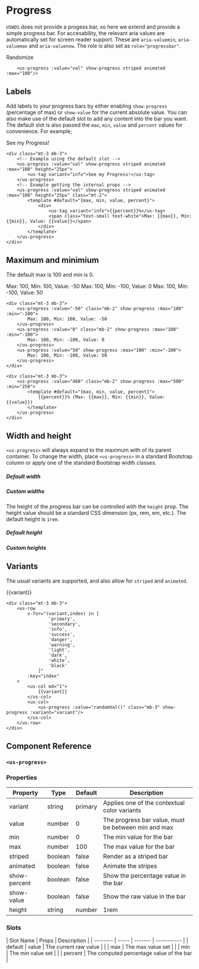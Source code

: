 # Progress <Badge type="green" text="extension"/>

`USWDS` does not provide a progess bar, so here we extend and provide a simple progress bar. For accesability, the relevant aria values are automatically set for screen reader support. These are `aria-valuemin`, `aria-valuemax` and `aria-valuenow`. The role is also set as `role="progressbar"`.

<div class="mt-3 mb-3">
    <us-progress :value="val" show-progress striped animated :max="100"/>
    <us-button class="mt-1" variant="primary" @click="reset()">Randomize</us-button>
</div>

```vue
    <us-progress :value="val" show-progress striped animated :max="100"/>
```

## Labels

Add labels to your progress bars by either enabling `show-progress` (percentage of max) or `show-value` for the current absolute value. You can also make use of the default slot to add any content into the bar you want. The default slot is also passed the `max`, `min`, `value` and `percent` values for convenience. For example;

<div class="mt-3 mb-3">
    <us-progress :value="val" show-progress striped animated :max="100" height="25px">
        <us-tag variant="info">See my Progress!</us-tag>
    </us-progress>
    <us-progress :value="val" show-progress striped animated :max="100" height="25px" class="mt-2">
        <template #default="{max, min, value, percent}">
            <div>
                <us-tag variant="info">{{percent}}%</us-tag>
                <span class="text-small text-white">Max: {{max}}, Min: {{min}}, Value: {{value}}</span>
            </div>
        </template>    
    </us-progress>
</div>

```vue
<div class="mt-3 mb-3">
    <!-- Example using the default slot -->
    <us-progress :value="val" show-progress striped animated :max="100" height="25px">
        <us-tag variant="info">See my Progress!</us-tag>
    </us-progress>
    <!-- Example getting the internal props -->
    <us-progress :value="val" show-progress striped animated :max="100" height="25px" class="mt-2">
        <template #default="{max, min, value, percent}">
            <div>
                <us-tag variant="info">{{percent}}%</us-tag>
                <span class="text-small text-white">Max: {{max}}, Min: {{min}}, Value: {{value}}</span>
            </div>
        </template>    
    </us-progress>
</div>
```

## Maximum and minimium

The default max is 100 and min is 0.

<div class="mt-3 mb-3">
    <us-progress :value="-50" class="mb-2" show-progress :max="100" :min="-100">
        Max: 100, Min: 100, Value: -50
    </us-progress>
    <us-progress :value="0" class="mb-2" show-progress :max="100" :min="-100">
        Max: 100, Min: -100, Value: 0
    </us-progress>
    <us-progress :value="50" show-progress :max="100" :min="-100">
        Max: 100, Min: -100, Value: 50
    </us-progress>
</div>

<div class="mt-3 mb-3">
    <us-progress :value="460" class="mb-2" show-progress :max="500" :min="250">
        <template #default="{max, min, value, percent}">
            {{percent}}% (Max: {{max}}, Min: {{min}}, Value: {{value}})
        </template>
    </us-progress>
</div>

```vue
<div class="mt-3 mb-3">
    <us-progress :value="-50" class="mb-2" show-progress :max="100" :min="-100">
        Max: 100, Min: 100, Value: -50
    </us-progress>
    <us-progress :value="0" class="mb-2" show-progress :max="100" :min="-100">
        Max: 100, Min: -100, Value: 0
    </us-progress>
    <us-progress :value="50" show-progress :max="100" :min="-100">
        Max: 100, Min: -100, Value: 50
    </us-progress>
</div>

<div class="mt-3 mb-3">
    <us-progress :value="460" class="mb-2" show-progress :max="500" :min="250">
        <template #default="{max, min, value, percent}">
            {{percent}}% (Max: {{max}}, Min: {{min}}, Value: {{value}})
        </template>
    </us-progress>
</div>
```

## Width and height

`<us-progress>` will always expand to the maximum with of its parent container. To change the width, place `<us-progress>` in a standard Bootstrap column or apply one of the standard Bootstrap width classes.

<div class="mt-3 mb-3">
    <h5 class="mb-1">Default width</h5>
    <us-progress :value="randomVal()" class="mb-3"></us-progress>
    <h5 class="mb-1">Custom widths</h5>
    <us-progress :value="randomVal()" class="w-75 mb-2"></us-progress>
    <us-progress :value="randomVal()" class="w-50 mb-2"></us-progress>
    <us-progress :value="randomVal()" class="w-25"></us-progress>
</div>

The height of the progress bar can be controlled with the `height` prop. The height value should be a standard CSS dimension (px, rem, em, etc.). The default height is `1rem`.

<div>
    <h5 class="mb-1">Default height</h5>
    <us-progress :value="randomVal()" show-progress class="mb-3"></us-progress>
    <h5 class="mb-1">Custom heights</h5>
    <us-progress height="2rem" :value="randomVal()" show-progress class="mb-2"></us-progress>
    <us-progress height="20px" :value="randomVal()" show-progress class="mb-2"></us-progress>
    <us-progress :height="2" :value="randomVal()"></us-progress>
</div>
  
## Variants

The usual variants are supported, and also allow for `striped` and `animated`.

<div class="mt-3 mb-3">
    <us-row 
        v-for="(variant,index) in [
                'primary',
                'secondary',
                'info',
                'success',
                'danger',
                'warning',
                'light',
                'dark',
                'white',
                'black'
            ]" 
        :key="index"
    >
        <us-col md="1">
            {{variant}}
        </us-col>
        <us-col>
            <us-progress :value="randomVal()" class="mb-3" show-progress striped :variant="variant"/>
        </us-col>
    </us-row>
</div>

```vue
<div class="mt-3 mb-3">
    <us-row 
        v-for="(variant,index) in [
                'primary',
                'secondary',
                'info',
                'success',
                'danger',
                'warning',
                'light',
                'dark',
                'white',
                'black'
            ]" 
        :key="index"
    >
        <us-col md="1">
            {{variant}}
        </us-col>
        <us-col>
            <us-progress :value="randomVal()" class="mb-3" show-progress :variant="variant"/>
        </us-col>
    </us-row>
</div>
```

## Component Reference

### `<us-progress>`

### Properties 

| Property | Type  | Default | Description |
| -------- | ----- | ------- | ----------- | 
| variant  | string | primary | Applies one of the contextual color variants |
| value | number | 0 | The progress bar value, must be between min and max |
| min | number | 0 | The min value for the bar |
| max | number | 100 | The max value for the bar |
| striped | boolean | false | Render as a striped bar |
| animated | boolean | false | Animate the stripes |
| show-percent | boolean | false | Show the percentage value in the bar |
| show-value | boolean | false |Show the raw value in the bar |
| height | string|number | 1rem |The bar height, if this is a number then assumed to be a pixel height |

### Slots

| Slot Name | Props | Description |
| -------- | ----- | ------- | ----------- | 
| default  | value | The current raw value |
|   | max | The max value set |
|   | min | The min value set |
|   | percent | The computed percentage value of the bar |



<script>
export default {
    data() {
        return {
            val: 46,
            max: 100,        
        };
    },
    methods: {
        reset(){
            this.val = this.randomVal();
        },
        randomVal(){
            return Math.ceil(Math.random() * 100);
        }
    }
};
</script>
